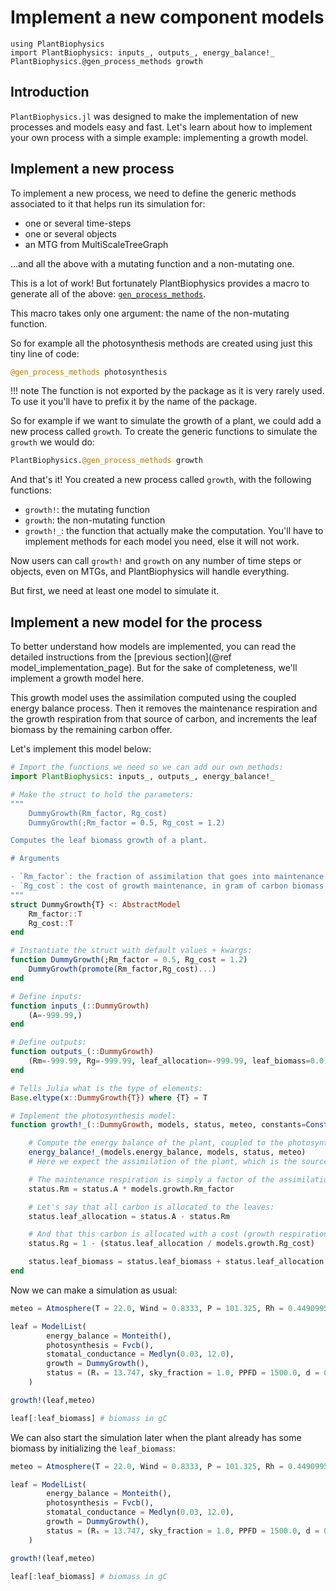 # Implement a new component models

```@setup usepkg
using PlantBiophysics
import PlantBiophysics: inputs_, outputs_, energy_balance!_
PlantBiophysics.@gen_process_methods growth
```

## Introduction

`PlantBiophysics.jl` was designed to make the implementation of new processes and models easy and fast. Let's learn about how to implement your own process with a simple example: implementing a growth model.

## Implement a new process

To implement a new process, we need to define the generic methods associated to it that helps run its simulation for:

- one or several time-steps
- one or several objects
- an MTG from MultiScaleTreeGraph

...and all the above with a mutating function and a non-mutating one.

This is a lot of work! But fortunately PlantBiophysics provides a macro to generate all of the above: [`gen_process_methods`](@ref).

This macro takes only one argument: the name of the non-mutating function.

So for example all the photosynthesis methods are created using just this tiny line of code:

```julia
@gen_process_methods photosynthesis
```

!!! note
    The function is not exported by the package as it is very rarely used. To use it you'll have to prefix it by the name of the package.

So for example if we want to simulate the growth of a plant, we could add a new process called `growth`. To create the generic functions to simulate the `growth` we would do:

```julia
PlantBiophysics.@gen_process_methods growth
```

And that's it! You created a new process called `growth`, with the following functions:

- `growth!`: the mutating function
- `growth`: the non-mutating function
- `growth!_`: the function that actually make the computation. You'll have to implement methods for each model you need, else it will not work.

Now users can call `growth!` and `growth` on any number of time steps or objects, even on MTGs, and PlantBiophysics will handle everything.

But first, we need at least one model to simulate it.

## Implement a new model for the process

To better understand how models are implemented, you can read the detailed instructions from the [previous section](@ref model_implementation_page). But for the sake of completeness, we'll implement a growth model here.

This growth model uses the assimilation computed using the coupled energy balance process. Then it removes the maintenance respiration and the growth respiration from that source of carbon, and increments the leaf biomass by the remaining carbon offer.

Let's implement this model below:

```julia @example usepkg
# Import the functions we need so we can add our own methods:
import PlantBiophysics: inputs_, outputs_, energy_balance!_

# Make the struct to hold the parameters:
"""
    DummyGrowth(Rm_factor, Rg_cost)
    DummyGrowth(;Rm_factor = 0.5, Rg_cost = 1.2)

Computes the leaf biomass growth of a plant.

# Arguments

- `Rm_factor`: the fraction of assimilation that goes into maintenance respiration
- `Rg_cost`: the cost of growth maintenance, in gram of carbon biomass per gram of assimilate
"""
struct DummyGrowth{T} <: AbstractModel
    Rm_factor::T
    Rg_cost::T
end

# Instantiate the struct with default values + kwargs:
function DummyGrowth(;Rm_factor = 0.5, Rg_cost = 1.2)
    DummyGrowth(promote(Rm_factor,Rg_cost)...)
end

# Define inputs:
function inputs_(::DummyGrowth)
    (A=-999.99,)
end

# Define outputs:
function outputs_(::DummyGrowth)
    (Rm=-999.99, Rg=-999.99, leaf_allocation=-999.99, leaf_biomass=0.0)
end

# Tells Julia what is the type of elements:
Base.eltype(x::DummyGrowth{T}) where {T} = T

# Implement the photosynthesis model:
function growth!_(::DummyGrowth, models, status, meteo, constants=Constants())

    # Compute the energy balance of the plant, coupled to the photosynthesis model:
    energy_balance!_(models.energy_balance, models, status, meteo)
    # Here we expect the assimilation of the plant, which is the source for Carbon

    # The maintenance respiration is simply a factor of the assimilation:
    status.Rm = status.A * models.growth.Rm_factor

    # Let's say that all carbon is allocated to the leaves:
    status.leaf_allocation = status.A - status.Rm

    # And that this carbon is allocated with a cost (growth respiration Rg):
    status.Rg = 1 - (status.leaf_allocation / models.growth.Rg_cost)

    status.leaf_biomass = status.leaf_biomass + status.leaf_allocation - status.Rg
end
```

Now we can make a simulation as usual:

```julia @example usepkg
meteo = Atmosphere(T = 22.0, Wind = 0.8333, P = 101.325, Rh = 0.4490995)

leaf = ModelList(
        energy_balance = Monteith(),
        photosynthesis = Fvcb(),
        stomatal_conductance = Medlyn(0.03, 12.0),
        growth = DummyGrowth(),
        status = (Rₛ = 13.747, sky_fraction = 1.0, PPFD = 1500.0, d = 0.03)
    )

growth!(leaf,meteo)

leaf[:leaf_biomass] # biomass in gC
```

We can also start the simulation later when the plant already has some biomass by initializing the `leaf_biomass`:

```julia @example usepkg
meteo = Atmosphere(T = 22.0, Wind = 0.8333, P = 101.325, Rh = 0.4490995)

leaf = ModelList(
        energy_balance = Monteith(),
        photosynthesis = Fvcb(),
        stomatal_conductance = Medlyn(0.03, 12.0),
        growth = DummyGrowth(),
        status = (Rₛ = 13.747, sky_fraction = 1.0, PPFD = 1500.0, d = 0.03, leaf_biomass = 2400.0)
    )

growth!(leaf,meteo)

leaf[:leaf_biomass] # biomass in gC
```
